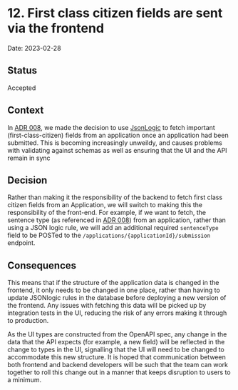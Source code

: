 # 12. First class citizen fields are sent via the frontend

Date: 2023-02-28

## Status

Accepted

## Context

In [ADR 008](./0008-add-first-class-citizen-fields-to-applications.md), we made the decision to 
use [JsonLogic](https://jsonlogic.com) to fetch important (first-class-citizen) fields
from an application once an application had been submitted. This is becoming increasingly
unweildy, and causes problems with validating against schemas as well as ensuring that the UI and
the API remain in sync

## Decision

Rather than making it the responsibility of the backend to fetch first class citizen fields from 
an Application, we will switch to making this the responsibility of the front-end. For example, 
if we want to fetch, the sentence type (as referenced in [ADR 008](./0008-add-first-class-citizen-fields-to-applications.md))
from an application, rather than using a JSON logic rule, we will add an additional required
`sentenceType` field to be POSTed to the `/applications/{applicationId}/submission` endpoint.

## Consequences

This means that if the structure of the application data is changed in the frontend, it only needs 
to be changed in one place, rather than having to update JSONlogic rules in the database before 
deploying a new version of the frontend. Any issues with fetching this data will be picked up by 
integration tests in the UI, reducing the risk of any errors making it through to production.

As the UI types are constructed from the OpenAPI spec, any change in the data that the API
expects (for example, a new field) will be reflected in the change to types in the UI, 
signalling that the UI will need to be changed to accommodate this new structure. It is hoped
that communication between both frontend and backend developers will be such that the team
can work together to roll this change out in a manner that keeps disruption to users to a minimum.